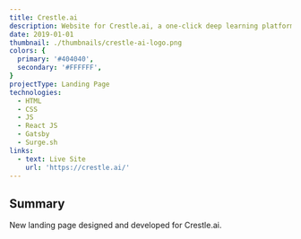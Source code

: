 ```yaml
---
title: Crestle.ai
description: Website for Crestle.ai, a one-click deep learning platform.
date: 2019-01-01
thumbnail: ./thumbnails/crestle-ai-logo.png
colors: {
  primary: '#404040',
  secondary: '#FFFFFF',
}
projectType: Landing Page
technologies:
  - HTML
  - CSS
  - JS
  - React JS
  - Gatsby
  - Surge.sh
links:
  - text: Live Site
    url: 'https://crestle.ai/'
---
```


## Summary
New landing page designed and developed for Crestle.ai.
